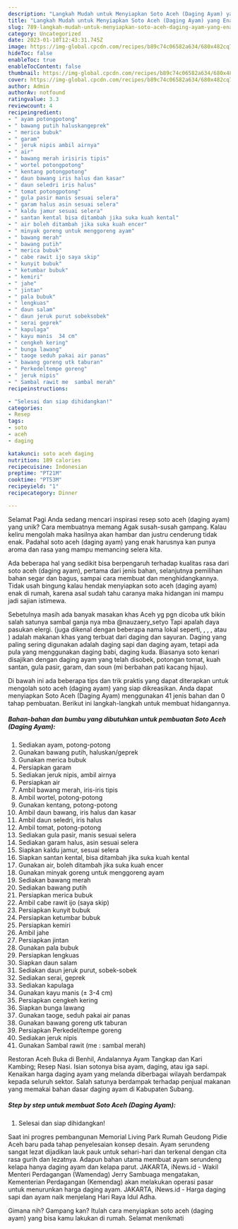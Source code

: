 ```yaml
---
description: "Langkah Mudah untuk Menyiapkan Soto Aceh (Daging Ayam) yang Enak, Lezat"
title: "Langkah Mudah untuk Menyiapkan Soto Aceh (Daging Ayam) yang Enak, Lezat"
slug: 789-langkah-mudah-untuk-menyiapkan-soto-aceh-daging-ayam-yang-enak-lezat
category: Uncategorized
date: 2023-01-10T12:43:31.745Z
image: https://img-global.cpcdn.com/recipes/b89c74c06582a634/680x482cq70/soto-aceh-daging-ayam-foto-resep-utama.jpg
hideToc: false
enableToc: true
enableTocContent: false
thumbnail: https://img-global.cpcdn.com/recipes/b89c74c06582a634/680x482cq70/soto-aceh-daging-ayam-foto-resep-utama.jpg
cover: https://img-global.cpcdn.com/recipes/b89c74c06582a634/680x482cq70/soto-aceh-daging-ayam-foto-resep-utama.jpg
author: Admin
authorAv: notfound
ratingvalue: 3.3
reviewcount: 4
recipeingredient:
- " ayam potongpotong"
- " bawang putih haluskangeprek"
- " merica bubuk"
- " garam"
- " jeruk nipis ambil airnya"
- " air"
- " bawang merah irisiris tipis"
- " wortel potongpotong"
- " kentang potongpotong"
- " daun bawang iris halus dan kasar"
- " daun seledri iris halus"
- " tomat potongpotong"
- " gula pasir manis sesuai selera"
- " garam halus asin sesuai selera"
- " kaldu jamur sesuai selera"
- " santan kental bisa ditambah jika suka kuah kental"
- " air boleh ditambah jika suka kuah encer"
- " minyak goreng untuk menggoreng ayam"
- " bawang merah"
- " bawang putih"
- " merica bubuk"
- " cabe rawit ijo saya skip"
- " kunyit bubuk"
- " ketumbar bubuk"
- " kemiri"
- " jahe"
- " jintan"
- " pala bubuk"
- " lengkuas"
- " daun salam"
- " daun jeruk purut sobeksobek"
- " serai geprek"
- " kapulaga"
- " kayu manis  34 cm"
- " cengkeh kering"
- " bunga lawang"
- " taoge seduh pakai air panas"
- " bawang goreng utk taburan"
- " Perkedeltempe goreng"
- " jeruk nipis"
- " Sambal rawit me  sambal merah"
recipeinstructions:

- "Selesai dan siap dihidangkan!"
categories:
- Resep
tags:
- soto
- aceh
- daging

katakunci: soto aceh daging 
nutrition: 189 calories
recipecuisine: Indonesian
preptime: "PT21M"
cooktime: "PT53M"
recipeyield: "1"
recipecategory: Dinner

---
```



Selamat Pagi Anda sedang mencari inspirasi resep soto aceh (daging ayam) yang unik? Cara membuatnya memang Agak susah-susah gampang. Kalau keliru mengolah maka hasilnya akan hambar dan justru cenderung tidak enak. Padahal soto aceh (daging ayam) yang enak harusnya kan punya aroma dan rasa yang mampu memancing selera kita.


Ada beberapa hal yang sedikit bisa berpengaruh terhadap kualitas rasa dari soto aceh (daging ayam), pertama dari jenis bahan, selanjutnya pemilihan bahan segar dan bagus, sampai cara membuat dan menghidangkannya. Tidak usah bingung kalau hendak menyiapkan soto aceh (daging ayam) enak di rumah, karena asal sudah tahu caranya maka hidangan ini mampu jadi sajian istimewa.

Sebetulnya masih ada banyak masakan khas Aceh yg pgn dicoba utk bikin salah satunya sambal ganja nya mba @nauzaery_setyo Tapi apalah daya pasukan elergi. (juga dikenal dengan beberapa nama lokal seperti, , , , atau ) adalah makanan khas yang terbuat dari daging dan sayuran. Daging yang paling sering digunakan adalah daging sapi dan daging ayam, tetapi ada pula yang menggunakan daging babi, daging kuda. Biasanya soto kenari disajikan dengan daging ayam yang telah disobek, potongan tomat, kuah santan, gula pasir, garam, dan soun (mi berbahan pati kacang hijau).


Di bawah ini ada beberapa tips dan trik praktis yang dapat diterapkan untuk mengolah soto aceh (daging ayam) yang siap dikreasikan. Anda dapat menyiapkan Soto Aceh (Daging Ayam) menggunakan 41 jenis bahan dan 0 tahap pembuatan. Berikut ini langkah-langkah untuk membuat hidangannya.

<!--inarticleads1-->

##### Bahan-bahan dan bumbu yang dibutuhkan untuk pembuatan Soto Aceh (Daging Ayam):

1. Sediakan  ayam, potong-potong
1. Gunakan  bawang putih, haluskan/geprek
1. Gunakan  merica bubuk
1. Persiapkan  garam
1. Sediakan  jeruk nipis, ambil airnya
1. Persiapkan  air
1. Ambil  bawang merah, iris-iris tipis
1. Ambil  wortel, potong-potong
1. Gunakan  kentang, potong-potong
1. Ambil  daun bawang, iris halus dan kasar
1. Ambil  daun seledri, iris halus
1. Ambil  tomat, potong-potong
1. Sediakan  gula pasir, manis sesuai selera
1. Sediakan  garam halus, asin sesuai selera
1. Siapkan  kaldu jamur, sesuai selera
1. Siapkan  santan kental, bisa ditambah jika suka kuah kental
1. Gunakan  air, boleh ditambah jika suka kuah encer
1. Gunakan  minyak goreng untuk menggoreng ayam
1. Sediakan  bawang merah
1. Sediakan  bawang putih
1. Persiapkan  merica bubuk
1. Ambil  cabe rawit ijo (saya skip)
1. Persiapkan  kunyit bubuk
1. Persiapkan  ketumbar bubuk
1. Persiapkan  kemiri
1. Ambil  jahe
1. Persiapkan  jintan
1. Gunakan  pala bubuk
1. Persiapkan  lengkuas
1. Siapkan  daun salam
1. Sediakan  daun jeruk purut, sobek-sobek
1. Sediakan  serai, geprek
1. Sediakan  kapulaga
1. Gunakan  kayu manis (± 3-4 cm)
1. Persiapkan  cengkeh kering
1. Siapkan  bunga lawang
1. Gunakan  taoge, seduh pakai air panas
1. Gunakan  bawang goreng utk taburan
1. Persiapkan  Perkedel/tempe goreng
1. Sediakan  jeruk nipis
1. Gunakan  Sambal rawit (me : sambal merah)


Restoran Aceh Buka di Benhil, Andalannya Ayam Tangkap dan Kari Kambing; Resep Nasi. Isian sotonya bisa ayam, daging, atau iga sapi. Kenaikan harga daging ayam yang melanda diberbagai wilayah berdampak kepada seluruh sektor. Salah satunya berdampak terhadap penjual makanan yang memakai bahan dasar daging ayam di Kabupaten Subang. 

<!--inarticleads2-->

##### Step by step untuk membuat Soto Aceh (Daging Ayam):


1. Selesai dan siap dihidangkan!

Saat ini progres pembangunan Memorial Living Park Rumah Geudong Pidie Aceh baru pada tahap penyelesaian konsep desain. Ayam serundeng sangat lezat dijadikan lauk pauk untuk sehari-hari dan terkenal dengan cita rasa gurih dan lezatnya. Adapun bahan utama membuat ayam serundeng kelapa hanya daging ayam dan kelapa parut. JAKARTA, iNews.id - Wakil Menteri Perdagangan (Wamendag) Jerry Sambuaga mengatakan, Kementerian Perdagangan (Kemendag) akan melakukan operasi pasar untuk menurunkan harga daging ayam. JAKARTA, iNews.id - Harga daging sapi dan ayam naik menjelang Hari Raya Idul Adha. 

Gimana nih? Gampang kan? Itulah cara menyiapkan soto aceh (daging ayam) yang bisa kamu lakukan di rumah. Selamat menikmati
